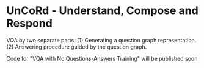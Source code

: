 # UnCoRd - Understand, Compose and Respond
VQA by two separate parts: (1) Generating a question graph representation. (2) Answering procedure guided by the question graph.

Code for "VQA with No Questions-Answers Training" will be published soon
